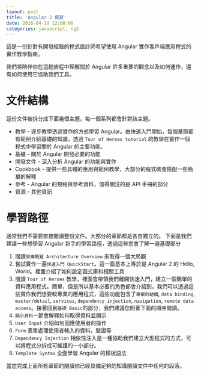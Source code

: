 ```yaml
---
layout: post
title: 'Angular 2 概覽'
date: 2016-04-19 12:00:00
categories: javascript, ng2
---
```


這是一份針對有開發經驗的程式設計師希望使用 Angular 實作客戶端應用程式的實作教學指南。

我們將陪伴你在這趟旅程中理解關於 Angular 許多重要的觀念以及如何運作，還有如何使用它協助我們工具。

# 文件結構

這份文件被拆分成下面幾個主題，每一個系列都會針對該主題。

* 教學 - 逐步教學透過實作的方式學習 Angular。由快速入門開始，每個章節都有範例介紹基礎的知識，透過 `Tour of Heroes tutorial` 的教學在實作一個程式中學習關於 Angular 的主要功能。
* 基礎 - 關於 Angular 開發必要的功能
* 開發文件 - 深入分析 Angular 的功能與實作
* Cookbook - 提供一些具體的應用與範例教學，大部分的程式碼會搭配一些簡單的解釋
* 參考 - Angular 的規格與參考資料，值得關注的是 API 手冊的部分
* 資源 - 其他資訊

# 學習路徑

通常我們不需要直接閱讀整份文件。大部分的章節都是各自獨立的。
下面是我們建議一些想學習 Angular 新手的學習路徑，透過這些您會了解一遍基礎部分

1. 閱讀`架構概覽 Architecture Overview` 來取得一個大局觀
2. 嘗試實作一遍`快速入門 QuickStart`。這一篇基本上等於是 Angular 2 的 Hello, World。裡面介紹了如何設定函式庫和相關工具
3. 閱讀 `Tour of Heroes` 教學，裡面會帶領我們離開快速入門，建立一個簡單的資料應用程式。簡單，但是所以基本必要的角色都會介紹到，我們可以透過這些實作我們想要較專業的應用程式，這些功能包含了`專案的結構`, `data binding`, `master/detail`, `services`, `dependency injection`, `navigation`, `remote data access`。接著回到`基礎 Basic`的部分，我們建議您照著下面的順序閱讀。
4. `顯示資料`一節會解釋如何取得資料並顯示
5. `User Input` 介紹如何回應使用者的操作
6. `Form` 表單處理使用者輸入的資料，驗證等
7. `Dependency Injection` 相依性注入是一種協助我們建立大型程式的方式，可以將程式分拆成可維護的一小部分。
8. `Template Syntax` 全面學習 Angular 的樣板語法

當您完成上面所有章節的閱讀你已經具備足夠的知識閱讀文件中任何的段落。
